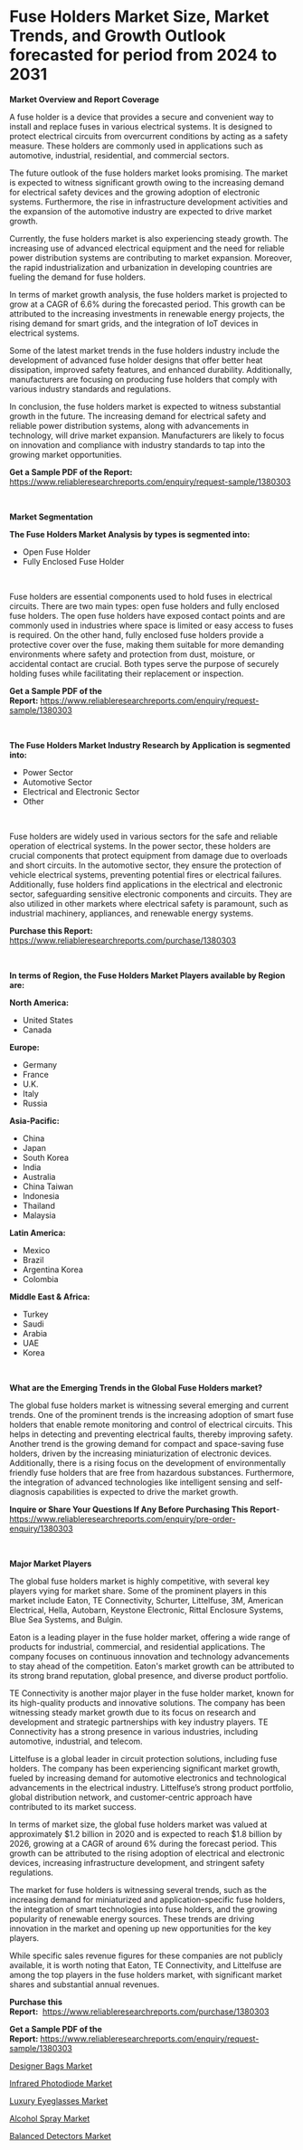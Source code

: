 <p><h1>Fuse Holders Market Size, Market Trends, and Growth Outlook forecasted for period from 2024 to 2031</h1></p><p><strong>Market Overview and Report Coverage</strong></p>
<p><p>A fuse holder is a device that provides a secure and convenient way to install and replace fuses in various electrical systems. It is designed to protect electrical circuits from overcurrent conditions by acting as a safety measure. These holders are commonly used in applications such as automotive, industrial, residential, and commercial sectors.</p><p>The future outlook of the fuse holders market looks promising. The market is expected to witness significant growth owing to the increasing demand for electrical safety devices and the growing adoption of electronic systems. Furthermore, the rise in infrastructure development activities and the expansion of the automotive industry are expected to drive market growth.</p><p>Currently, the fuse holders market is also experiencing steady growth. The increasing use of advanced electrical equipment and the need for reliable power distribution systems are contributing to market expansion. Moreover, the rapid industrialization and urbanization in developing countries are fueling the demand for fuse holders.</p><p>In terms of market growth analysis, the fuse holders market is projected to grow at a CAGR of 6.6% during the forecasted period. This growth can be attributed to the increasing investments in renewable energy projects, the rising demand for smart grids, and the integration of IoT devices in electrical systems.</p><p>Some of the latest market trends in the fuse holders industry include the development of advanced fuse holder designs that offer better heat dissipation, improved safety features, and enhanced durability. Additionally, manufacturers are focusing on producing fuse holders that comply with various industry standards and regulations.</p><p>In conclusion, the fuse holders market is expected to witness substantial growth in the future. The increasing demand for electrical safety and reliable power distribution systems, along with advancements in technology, will drive market expansion. Manufacturers are likely to focus on innovation and compliance with industry standards to tap into the growing market opportunities.</p></p>
<p><strong>Get a Sample PDF of the Report:</strong> <a href="https://www.reliableresearchreports.com/enquiry/request-sample/1380303">https://www.reliableresearchreports.com/enquiry/request-sample/1380303</a></p>
<p>&nbsp;</p>
<p><strong>Market Segmentation</strong></p>
<p><strong>The Fuse Holders Market Analysis by types is segmented into:</strong></p>
<p><ul><li>Open Fuse Holder</li><li>Fully Enclosed Fuse Holder</li></ul></p>
<p>&nbsp;</p>
<p><p>Fuse holders are essential components used to hold fuses in electrical circuits. There are two main types: open fuse holders and fully enclosed fuse holders. The open fuse holders have exposed contact points and are commonly used in industries where space is limited or easy access to fuses is required. On the other hand, fully enclosed fuse holders provide a protective cover over the fuse, making them suitable for more demanding environments where safety and protection from dust, moisture, or accidental contact are crucial. Both types serve the purpose of securely holding fuses while facilitating their replacement or inspection.</p></p>
<p><strong>Get a Sample PDF of the Report:</strong>&nbsp;<a href="https://www.reliableresearchreports.com/enquiry/request-sample/1380303">https://www.reliableresearchreports.com/enquiry/request-sample/1380303</a></p>
<p>&nbsp;</p>
<p><strong>The Fuse Holders Market Industry Research by Application is segmented into:</strong></p>
<p><ul><li>Power Sector</li><li>Automotive Sector</li><li>Electrical and Electronic Sector</li><li>Other</li></ul></p>
<p>&nbsp;</p>
<p><p>Fuse holders are widely used in various sectors for the safe and reliable operation of electrical systems. In the power sector, these holders are crucial components that protect equipment from damage due to overloads and short circuits. In the automotive sector, they ensure the protection of vehicle electrical systems, preventing potential fires or electrical failures. Additionally, fuse holders find applications in the electrical and electronic sector, safeguarding sensitive electronic components and circuits. They are also utilized in other markets where electrical safety is paramount, such as industrial machinery, appliances, and renewable energy systems.</p></p>
<p><strong>Purchase this Report:</strong>&nbsp; <a href="https://www.reliableresearchreports.com/purchase/1380303">https://www.reliableresearchreports.com/purchase/1380303</a></p>
<p>&nbsp;</p>
<p><strong>In terms of Region, the Fuse Holders Market Players available by Region are:</strong></p>
<p>
    <p> <strong> North America: </strong>
        <ul>
            <li>United States</li>
            <li>Canada</li>
        </ul>
        </p> 
    <p> <strong> Europe: </strong>
        <ul>
            <li>Germany</li>
            <li>France</li>
            <li>U.K.</li>
            <li>Italy</li>
            <li>Russia</li>
        </ul>
        </p> 
    <p> <strong> Asia-Pacific: </strong>
        <ul>
            <li>China</li>
            <li>Japan</li>
            <li>South Korea</li>
            <li>India</li>
            <li>Australia</li>
            <li>China Taiwan</li>
            <li>Indonesia</li>
            <li>Thailand</li>
            <li>Malaysia</li>
        </ul>
        </p> 
    <p> <strong> Latin America: </strong>
        <ul>
            <li>Mexico</li>
            <li>Brazil</li>
            <li>Argentina Korea</li>
            <li>Colombia</li>
        </ul>
        </p> 
    <p> <strong> Middle East & Africa: </strong>
        <ul>
            <li>Turkey</li>
            <li>Saudi</li>
            <li>Arabia</li>
            <li>UAE</li>
            <li>Korea</li>
        </ul>
    </p>
    </p>
<p>&nbsp;</p>
<p><strong>What are the Emerging Trends in the Global Fuse Holders market?</strong></p>
<p><p>The global fuse holders market is witnessing several emerging and current trends. One of the prominent trends is the increasing adoption of smart fuse holders that enable remote monitoring and control of electrical circuits. This helps in detecting and preventing electrical faults, thereby improving safety. Another trend is the growing demand for compact and space-saving fuse holders, driven by the increasing miniaturization of electronic devices. Additionally, there is a rising focus on the development of environmentally friendly fuse holders that are free from hazardous substances. Furthermore, the integration of advanced technologies like intelligent sensing and self-diagnosis capabilities is expected to drive the market growth.</p></p>
<p><strong>Inquire or Share Your Questions If Any Before Purchasing This Report</strong>- <a href="https://www.reliableresearchreports.com/enquiry/pre-order-enquiry/1380303">https://www.reliableresearchreports.com/enquiry/pre-order-enquiry/1380303</a></p>
<p>&nbsp;</p>
<p><strong>Major Market Players</strong></p>
<p><p>The global fuse holders market is highly competitive, with several key players vying for market share. Some of the prominent players in this market include Eaton, TE Connectivity, Schurter, Littelfuse, 3M, American Electrical, Hella, Autobarn, Keystone Electronic, Rittal Enclosure Systems, Blue Sea Systems, and Bulgin. </p><p>Eaton is a leading player in the fuse holder market, offering a wide range of products for industrial, commercial, and residential applications. The company focuses on continuous innovation and technology advancements to stay ahead of the competition. Eaton's market growth can be attributed to its strong brand reputation, global presence, and diverse product portfolio.</p><p>TE Connectivity is another major player in the fuse holder market, known for its high-quality products and innovative solutions. The company has been witnessing steady market growth due to its focus on research and development and strategic partnerships with key industry players. TE Connectivity has a strong presence in various industries, including automotive, industrial, and telecom.</p><p>Littelfuse is a global leader in circuit protection solutions, including fuse holders. The company has been experiencing significant market growth, fueled by increasing demand for automotive electronics and technological advancements in the electrical industry. Littelfuse’s strong product portfolio, global distribution network, and customer-centric approach have contributed to its market success.</p><p>In terms of market size, the global fuse holders market was valued at approximately $1.2 billion in 2020 and is expected to reach $1.8 billion by 2026, growing at a CAGR of around 6% during the forecast period. This growth can be attributed to the rising adoption of electrical and electronic devices, increasing infrastructure development, and stringent safety regulations.</p><p>The market for fuse holders is witnessing several trends, such as the increasing demand for miniaturized and application-specific fuse holders, the integration of smart technologies into fuse holders, and the growing popularity of renewable energy sources. These trends are driving innovation in the market and opening up new opportunities for the key players.</p><p>While specific sales revenue figures for these companies are not publicly available, it is worth noting that Eaton, TE Connectivity, and Littelfuse are among the top players in the fuse holders market, with significant market shares and substantial annual revenues.</p></p>
<p><strong>Purchase this Report:</strong>&nbsp;&nbsp;<a href="https://www.reliableresearchreports.com/purchase/1380303">https://www.reliableresearchreports.com/purchase/1380303</a></p>
<p></p>
<p><strong>Get a Sample PDF of the Report:</strong>&nbsp;<a href="https://www.reliableresearchreports.com/enquiry/request-sample/1380303">https://www.reliableresearchreports.com/enquiry/request-sample/1380303</a></p>
<p><p><a href="https://www.linkedin.com/pulse/designer-bags-market-share-amp-new-trends-analysis-report-timze/">Designer Bags Market</a></p><p><a href="https://github.com/tamvrosiya/Market-Research-Report-List-2/blob/main/infrared-photodiode-market.md">Infrared Photodiode Market</a></p><p><a href="https://www.linkedin.com/pulse/luxury-eyeglasses-market-research-report-provides-m6goe/">Luxury Eyeglasses Market</a></p><p><a href="https://www.linkedin.com/pulse/alcohol-spray-market-size-growth-forecast-from-2023-2030-srwfe/">Alcohol Spray Market</a></p><p><a href="https://github.com/gaydyna/Market-Research-Report-List-2/blob/main/balanced-detectors-market.md">Balanced Detectors Market</a></p></p>